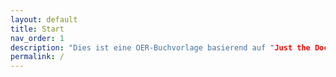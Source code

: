 ```yaml
---
layout: default
title: Start
nav_order: 1
description: "Dies ist eine OER-Buchvorlage basierend auf "Just the Docs", einem Jekyll-Layout mit integrierter Suche, dass auf GitHub Pages gehostet ist."
permalink: /
---
```

